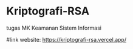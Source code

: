 # Kriptografi-RSA
tugas MK Keamanan Sistem Informasi

#link website: https://kriptografi-rsa.vercel.app/
